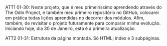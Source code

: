 ATT1 01-30: Neste projeto, que é meu primeiríssimo aprendendo através do The Odin Project, e também meu primeiro repositório no GitHub, colocarei em prática todas lições aprendidas no decorrer dos módulos. Afim, também, de revisitar o projeto futuramente para comparar minha evolução. Iniciando hoje, dia 30 de Janeiro, esta é a primeira atualização.

ATT2 01-31: Estrutura da página montada. Só HTML; index e 3 subpáginas.
